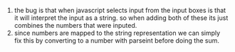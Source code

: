 1. the bug is that when javascript selects input from the input boxes is that it will interpret the input as a string. so when adding both of these its just combines the numbers that were inputed.
2. since numbers are mapped to the string representation we can simply fix this by converting to a number with parseint before doing the sum. 